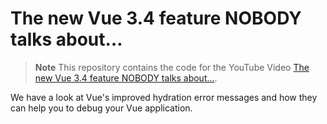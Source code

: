 # The new Vue 3.4 feature NOBODY talks about…

> **Note**
> This repository contains the code for the YouTube Video [The new Vue 3.4 feature NOBODY talks about…](https://www.youtube.com/watch?v=d4-OjlicbiY).

We have a look at Vue's improved hydration error messages and how they can help you to debug your Vue application.
